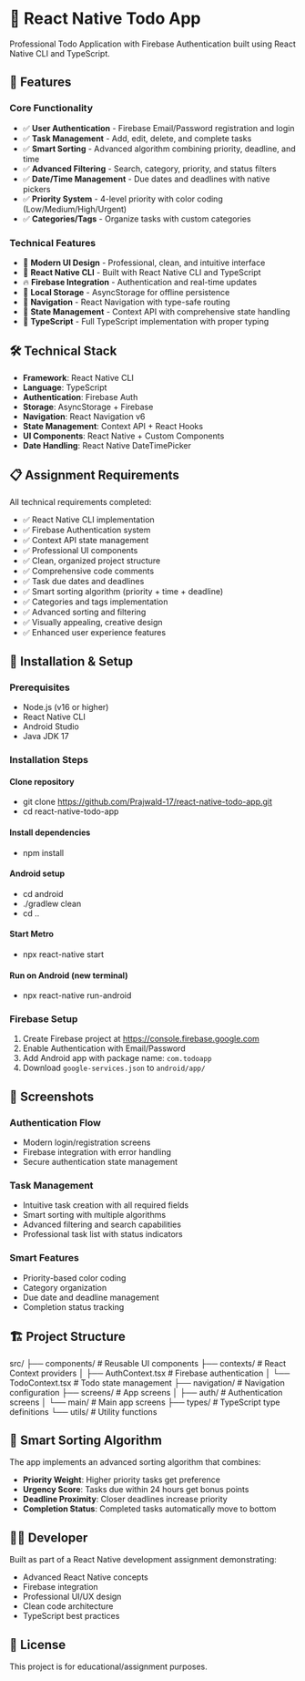 # 📱 React Native Todo App

Professional Todo Application with Firebase Authentication built using React Native CLI and TypeScript.

## 🌟 Features

### Core Functionality
- ✅ **User Authentication** - Firebase Email/Password registration and login
- ✅ **Task Management** - Add, edit, delete, and complete tasks
- ✅ **Smart Sorting** - Advanced algorithm combining priority, deadline, and time
- ✅ **Advanced Filtering** - Search, category, priority, and status filters
- ✅ **Date/Time Management** - Due dates and deadlines with native pickers
- ✅ **Priority System** - 4-level priority with color coding (Low/Medium/High/Urgent)
- ✅ **Categories/Tags** - Organize tasks with custom categories

### Technical Features
- 🎨 **Modern UI Design** - Professional, clean, and intuitive interface
- 📱 **React Native CLI** - Built with React Native CLI and TypeScript
- 🔥 **Firebase Integration** - Authentication and real-time updates
- 💾 **Local Storage** - AsyncStorage for offline persistence
- 🧭 **Navigation** - React Navigation with type-safe routing
- 🎯 **State Management** - Context API with comprehensive state handling
- 📝 **TypeScript** - Full TypeScript implementation with proper typing

## 🛠 Technical Stack

- **Framework**: React Native CLI
- **Language**: TypeScript
- **Authentication**: Firebase Auth
- **Storage**: AsyncStorage + Firebase
- **Navigation**: React Navigation v6
- **State Management**: Context API + React Hooks
- **UI Components**: React Native + Custom Components
- **Date Handling**: React Native DateTimePicker

## 📋 Assignment Requirements

All technical requirements completed:
- ✅ React Native CLI implementation
- ✅ Firebase Authentication system
- ✅ Context API state management
- ✅ Professional UI components
- ✅ Clean, organized project structure
- ✅ Comprehensive code comments
- ✅ Task due dates and deadlines
- ✅ Smart sorting algorithm (priority + time + deadline)
- ✅ Categories and tags implementation
- ✅ Advanced sorting and filtering
- ✅ Visually appealing, creative design
- ✅ Enhanced user experience features

## 🚀 Installation & Setup

### Prerequisites
- Node.js (v16 or higher)
- React Native CLI
- Android Studio
- Java JDK 17

### Installation Steps

#### Clone repository
 - git clone https://github.com/Prajwald-17/react-native-todo-app.git
 - cd react-native-todo-app

#### Install dependencies
 - npm install

#### Android setup
 - cd android
 - ./gradlew clean
 - cd ..

#### Start Metro
 - npx react-native start

#### Run on Android (new terminal)
 - npx react-native run-android

### Firebase Setup
1. Create Firebase project at https://console.firebase.google.com
2. Enable Authentication with Email/Password
3. Add Android app with package name: `com.todoapp`
4. Download `google-services.json` to `android/app/`

## 📸 Screenshots

### Authentication Flow
- Modern login/registration screens
- Firebase integration with error handling
- Secure authentication state management

### Task Management
- Intuitive task creation with all required fields
- Smart sorting with multiple algorithms
- Advanced filtering and search capabilities
- Professional task list with status indicators

### Smart Features
- Priority-based color coding
- Category organization
- Due date and deadline management
- Completion status tracking

## 🏗 Project Structure
src/
├── components/ # Reusable UI components
├── contexts/ # React Context providers
│ ├── AuthContext.tsx # Firebase authentication
│ └── TodoContext.tsx # Todo state management
├── navigation/ # Navigation configuration
├── screens/ # App screens
│ ├── auth/ # Authentication screens
│ └── main/ # Main app screens
├── types/ # TypeScript type definitions
└── utils/ # Utility functions

## 🎯 Smart Sorting Algorithm

The app implements an advanced sorting algorithm that combines:
- **Priority Weight**: Higher priority tasks get preference
- **Urgency Score**: Tasks due within 24 hours get bonus points
- **Deadline Proximity**: Closer deadlines increase priority
- **Completion Status**: Completed tasks automatically move to bottom

## 👨‍💻 Developer

Built as part of a React Native development assignment demonstrating:
- Advanced React Native concepts
- Firebase integration
- Professional UI/UX design
- Clean code architecture
- TypeScript best practices

## 📄 License

This project is for educational/assignment purposes.

